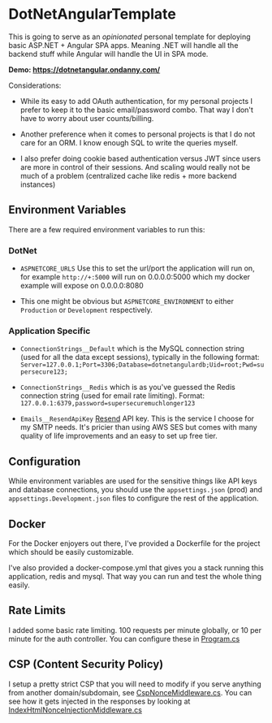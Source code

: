 # DotNetAngularTemplate

This is going to serve as an *opinionated* personal template for deploying basic ASP.NET + Angular SPA apps. Meaning .NET will handle all the backend stuff while Angular will handle the UI in SPA mode.

**Demo: https://dotnetangular.ondanny.com/**

Considerations:
* While its easy to add OAuth authentication, for my personal projects I prefer to keep it to the basic email/password combo. That way I don't have to worry about user counts/billing.

* Another preference when it comes to personal projects is that I do not care for an ORM. I know enough SQL to write the queries myself.

* I also prefer doing cookie based authentication versus JWT since users are more in control of their sessions. And scaling would really not be much of a problem (centralized cache like redis + more backend instances)

## Environment Variables

There are a few required environment variables to run this:
### DotNet
* `ASPNETCORE_URLS` Use this to set the url/port the application will run on, for example `http://+:5000` will run on 0.0.0.0:5000 which my docker example will expose on 0.0.0.0:8080

* This one might be obvious but `ASPNETCORE_ENVIRONMENT` to either `Production` or `Development` respectively.

### Application Specific
* `ConnectionStrings__Default` which is the MySQL connection string (used for all the data except sessions), typically in the following format: `Server=127.0.0.1;Port=3306;Database=dotnetangulardb;Uid=root;Pwd=supersecure123;`

* `ConnectionStrings__Redis` which is as you've guessed the Redis connection string (used for email rate limiting). Format: `127.0.0.1:6379,password=supersecuremuchlonger123`

* `Emails__ResendApiKey` [Resend](https://resend.com/) API key. This is the service I choose for my SMTP needs. It's pricier than using AWS SES but comes with many quality of life improvements and an easy to set up free tier.

## Configuration
While environment variables are used for the sensitive things like API keys and database connections, you should use the `appsettings.json` (prod) and `appsettings.Development.json` files to configure the rest of the application.

## Docker

For the Docker enjoyers out there, I've provided a Dockerfile for the project which should be easily customizable. 

I've also provided a docker-compose.yml that gives you a stack running this application, redis and mysql. That way you can run and test the whole thing easily.

## Rate Limits

I added some basic rate limiting. 100 requests per minute globally, or 10 per minute for the auth controller. You can configure these in [Program.cs](/API/Program.cs)

## CSP (Content Security Policy)
I setup a pretty strict CSP that you will need to modify if you serve anything from another domain/subdomain, see [CspNonceMiddleware.cs](API/Middleware/CspNonceMiddleware.cs). You can see how it gets injected in the responses by looking at [IndexHtmlNonceInjectionMiddleware.cs](API/Middleware/IndexHtmlNonceInjectionMiddleware.cs)
